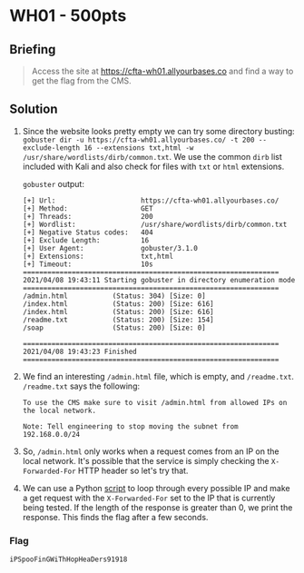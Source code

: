 # WH01 - 500pts

## Briefing

> Access the site at <https://cfta-wh01.allyourbases.co> and find a way to get the flag from the CMS.

## Solution

1. Since the website looks pretty empty we can try some directory busting: `gobuster dir -u https://cfta-wh01.allyourbases.co/ -t 200 --exclude-length 16 --extensions txt,html -w /usr/share/wordlists/dirb/common.txt`. We use the common `dirb` list included with Kali and also check for files with `txt` or `html` extensions.

    `gobuster` output:

    ```
    [+] Url:                     https://cfta-wh01.allyourbases.co/
    [+] Method:                  GET
    [+] Threads:                 200
    [+] Wordlist:                /usr/share/wordlists/dirb/common.txt
    [+] Negative Status codes:   404
    [+] Exclude Length:          16
    [+] User Agent:              gobuster/3.1.0
    [+] Extensions:              txt,html
    [+] Timeout:                 10s
    ===============================================================
    2021/04/08 19:43:11 Starting gobuster in directory enumeration mode
    ===============================================================
    /admin.html           (Status: 304) [Size: 0]
    /index.html           (Status: 200) [Size: 616]
    /index.html           (Status: 200) [Size: 616]
    /readme.txt           (Status: 200) [Size: 154]
    /soap                 (Status: 200) [Size: 0]  
                                                
    ===============================================================
    2021/04/08 19:43:23 Finished
    ===============================================================
    ```

2. We find an interesting `/admin.html` file, which is empty, and `/readme.txt`. `/readme.txt` says the following:

    ```
    To use the CMS make sure to visit /admin.html from allowed IPs on the local network.

    Note: Tell engineering to stop moving the subnet from 192.168.0.0/24
    ```

3. So, `/admin.html` only works when a request comes from an IP on the local network. It's possible that the service is simply checking the `X-Forwarded-For` HTTP header so let's try that.

4. We can use a Python [script](./script.py) to loop through every possible IP and make a get request with the `X-Forwarded-For` set to the IP that is currently being tested. If the length of the response is greater than 0, we print the response. This finds the flag after a few seconds.

### Flag

`iPSpooFinGWiThHopHeaDers91918`
